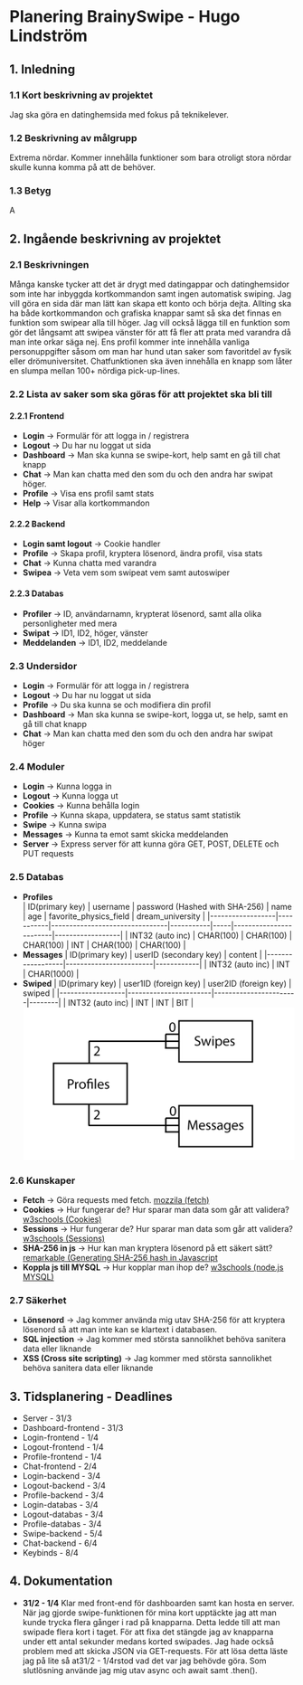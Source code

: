 # Planering BrainySwipe - Hugo Lindström

## 1. Inledning

### 1.1 Kort beskrivning av projektet
Jag ska göra en datinghemsida med fokus på teknikelever.

### 1.2 Beskrivning av målgrupp
Extrema nördar. Kommer innehålla funktioner som bara otroligt stora nördar skulle kunna komma på att de behöver.

### 1.3 Betyg
A

## 2. Ingående beskrivning av projektet
### 2.1 Beskrivningen
Många kanske tycker att det är drygt med datingappar och datinghemsidor som inte har inbyggda kortkommandon samt ingen automatisk swiping. 
Jag vill göra en sida där man lätt kan skapa ett konto och börja dejta. Allting ska ha både kortkommandon och grafiska knappar samt så ska det finnas
en funktion som swipear alla till höger. Jag vill också lägga till en funktion som gör det långsamt att swipea vänster för att få fler att 
prata med varandra då man inte orkar säga nej. Ens profil kommer inte innehålla vanliga personuppgifter såsom om man har hund utan saker som 
favoritdel av fysik eller drömuniversitet. Chatfunktionen ska även innehålla en knapp som låter en slumpa mellan 100+ nördiga pick-up-lines.

### 2.2 Lista av saker som ska göras för att projektet ska bli till
#### 2.2.1 Frontend
* **Login** -> Formulär för att logga in / registrera
* **Logout** -> Du har nu loggat ut sida
* **Dashboard** -> Man ska kunna se swipe-kort, help samt en gå till chat knapp
* **Chat** -> Man kan chatta med den som du och den andra har swipat höger.
* **Profile** -> Visa ens profil samt stats
* **Help** -> Visar alla kortkommandon

#### 2.2.2 Backend
* **Login samt logout** -> Cookie handler
* **Profile** -> Skapa profil, kryptera lösenord, ändra profil, visa stats
* **Chat** -> Kunna chatta med varandra
* **Swipea** -> Veta vem som swipeat vem samt autoswiper

#### 2.2.3 Databas
* **Profiler** -> ID, användarnamn, krypterat lösenord, samt alla olika personligheter med mera
* **Swipat** -> ID1, ID2, höger, vänster
* **Meddelanden** -> ID1, ID2, meddelande

### 2.3 Undersidor
* **Login** -> Formulär för att logga in / registrera
* **Logout** -> Du har nu loggat ut sida
* **Profile** -> Du ska kunna se och modifiera din profil
* **Dashboard** -> Man ska kunna se swipe-kort, logga ut, se help, samt en gå till chat knapp
* **Chat** -> Man kan chatta med den som du och den andra har swipat höger

### 2.4 Moduler
* **Login** -> Kunna logga in
* **Logout** -> Kunna logga ut
* **Cookies** -> Kunna behålla login
* **Profile** -> Kunna skapa, uppdatera, se status samt statistik
* **Swipe** -> Kunna swipa
* **Messages** -> Kunna ta emot samt skicka meddelanden
* **Server** -> Express server för att kunna göra GET, POST, DELETE och PUT requests

### 2.5 Databas
* **Profiles** <br>
    | ID(primary key)  | username  | password (Hashed with SHA-256) | name      | age | favorite_physics_field | dream_university |
    |------------------|-----------|--------------------------------|-----------|-----|------------------------|------------------|
    | INT32 (auto inc) | CHAR(100) | CHAR(100)                      | CHAR(100) | INT | CHAR(100)              | CHAR(100)        |
* **Messages**
    | ID(primary key)  | userID (secondary key) | content    |
    |------------------|------------------------|------------|
    | INT32 (auto inc) | INT                    | CHAR(1000) |
* **Swiped**
    | ID(primary key)  | user1ID (foreign key) | user2ID (foreign key) | swiped |
    |------------------|-----------------------|-----------------------|--------|
    | INT32 (auto inc) | INT                   | INT                   | BIT    |
![Databas modell](./images/databas.png)

### 2.6 Kunskaper
* **Fetch** -> Göra requests med fetch. [mozzila (fetch)](https://developer.mozilla.org/en-US/docs/Web/API/Fetch_API/Using_Fetch)
* **Cookies** -> Hur fungerar de? Hur sparar man data som går att validera? [w3schools (Cookies)](https://www.w3schools.com/js/js_cookies.asp)
* **Sessions** -> Hur fungerar de? Hur sparar man data som går att validera? [w3schools (Sessions)](https://www.w3schools.com/jsref/prop_win_sessionstorage.asp)
* **SHA-256 in js** -> Hur kan man kryptera lösenord på ett säkert sätt? [remarkable (Generating SHA-256 hash in Javascript](https://remarkablemark.medium.com/how-to-generate-a-sha-256-hash-with-javascript-d3b2696382fd)
* **Koppla js till MYSQL** -> Hur kopplar man ihop de? [w3schools (node.js MYSQL)](https://www.w3schools.com/nodejs/nodejs_mysql.asp)

### 2.7 Säkerhet
* **Lönsenord** -> Jag kommer använda mig utav SHA-256 för att kryptera lösenord så att man inte kan se klartext i databasen.
* **SQL injection** -> Jag kommer med största sannolikhet behöva sanitera data eller liknande
* **XSS (Cross site scripting)** -> Jag kommer med största sannolikhet behöva sanitera data eller liknande

## 3. Tidsplanering - Deadlines
* Server - 31/3
* Dashboard-frontend - 31/3
* Login-frontend - 1/4
* Logout-frontend - 1/4
* Profile-frontend - 1/4
* Chat-frontend - 2/4
* Login-backend - 3/4
* Logout-backend - 3/4
* Profile-backend - 3/4
* Login-databas - 3/4
* Logout-databas - 3/4
* Profile-databas - 3/4
* Swipe-backend - 5/4
* Chat-backend - 6/4
* Keybinds - 8/4

## 4. Dokumentation
* **31/2 - 1/4** Klar med front-end för dashboarden samt kan hosta en server. När jag gjorde swipe-funktionen för mina kort upptäckte jag att
man kunde trycka flera gånger i rad på knapparna. Detta ledde till att man swipade flera kort i taget. För att fixa det stängde jag av knapparna
under ett antal sekunder medans korted swipades. Jag hade också problem med att skicka JSON via GET-requests. För att lösa detta läste jag på lite
så at31/2 - 1/4rstod vad det var jag behövde göra. Som slutlösning använde jag mig utav async och await samt .then().
